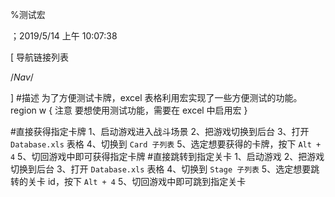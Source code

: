 
%测试宏

；2019/5/14 上午 10:07:38


[ 导航链接列表

/*Nav*/

]
#描述
为了方便测试卡牌，excel 表格利用宏实现了一些方便测试的功能。
region w { 注意
要想使用测试功能，需要在 excel 中启用宏
}

#直接获得指定卡牌
1、启动游戏进入战斗场景
2、把游戏切换到后台
3、打开 `Database.xls` 表格
4、切换到 `Card 子列表`
5、选定想要获得的卡牌，按下 `Alt + 4` 
5、切回游戏中即可获得指定卡牌
#直接跳转到指定关卡
1、启动游戏
2、把游戏切换到后台
3、打开 `Database.xls` 表格
4、切换到 `Stage 子列表`
5、选定想要跳转的关卡 id，按下 `Alt + 4` 
5、切回游戏中即可跳到指定关卡



